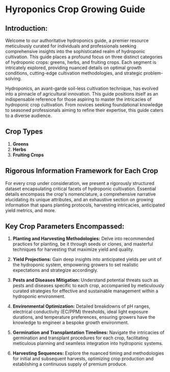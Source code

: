 # Hyroponics Crop Growing Guide

## Introduction:

Welcome to our authoritative hydroponics guide, a premier resource meticulously curated for individuals and professionals seeking comprehensive insights into the sophisticated realm of hydroponic cultivation. This guide places a profound focus on three distinct categories of hydroponic crops: greens, herbs, and fruiting crops. Each segment is intricately explored, providing nuanced details on optimal growth conditions, cutting-edge cultivation methodologies, and strategic problem-solving.

Hydroponics, an avant-garde soil-less cultivation technique, has evolved into a pinnacle of agricultural innovation. This guide positions itself as an indispensable reference for those aspiring to master the intricacies of hydroponic crop cultivation. From novices seeking foundational knowledge to seasoned professionals aiming to refine their expertise, this guide caters to a diverse audience.

## Crop Types

1. **Greens**
2. **Herbs**
3. **Fruiting Crops**

## Rigorous Information Framework for Each Crop

For every crop under consideration, we present a rigorously structured dataset encapsulating critical facets of hydroponic cultivation. Essential details encompass the crop's nomenclature, a comprehensive narrative elucidating its unique attributes, and an exhaustive section on growing information that spans planting protocols, harvesting intricacies, anticipated yield metrics, and more.

## Key Crop Parameters Encompassed:

1. **Planting and Harvesting Methodologies:** Delve into recommended practices for planting, be it through seeds or clones, and masterful techniques for harvesting that maximize yield and quality.

2. **Yield Projections:** Gain deep insights into anticipated yields per unit of the hydroponic system, empowering growers to set realistic expectations and strategize accordingly.

3. **Pests and Diseases Mitigation:** Understand potential threats such as pests and diseases specific to each crop, accompanied by meticulously curated strategies for effective and sustainable management within a hydroponic environment.

4. **Environmental Optimization:** Detailed breakdowns of pH ranges, electrical conductivity (EC/PPM) thresholds, ideal light exposure durations, and temperature preferences, ensuring growers have the knowledge to engineer a bespoke growth environment.

5. **Germination and Transplantation Timelines:** Navigate the intricacies of germination and transplant procedures for each crop, facilitating meticulous planning and seamless integration into hydroponic systems.

6. **Harvesting Sequences:** Explore the nuanced timing and methodologies for initial and subsequent harvests, optimizing crop production and establishing a continuous supply of premium produce.
